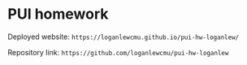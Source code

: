 # PUI homework

Deployed website: `https://loganlewcmu.github.io/pui-hw-loganlew/`

Repository link: `https://github.com/loganlewcmu/pui-hw-loganlew`
